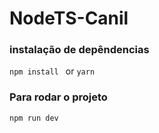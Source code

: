 # NodeTS-Canil

### instalação de depêndencias

`npm install ` or `yarn`

### Para rodar o projeto

`npm run dev`
